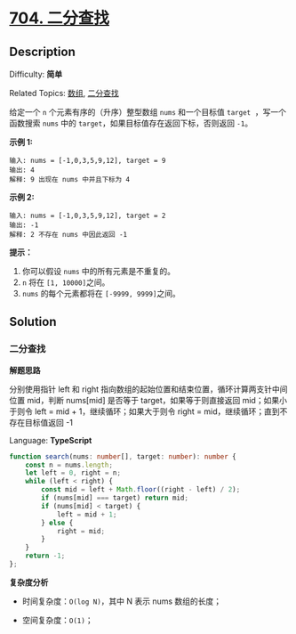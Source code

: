 # [704. 二分查找](https://leetcode.cn/problems/binary-search/)

## Description

Difficulty: **简单**

Related Topics: [数组](https://leetcode.cn/tag/array/), [二分查找](https://leetcode.cn/tag/binary-search/)

给定一个 `n` 个元素有序的（升序）整型数组 `nums` 和一个目标值 `target`  ，写一个函数搜索 `nums` 中的 `target`，如果目标值存在返回下标，否则返回 `-1`。

**示例 1:**

```
输入: nums = [-1,0,3,5,9,12], target = 9
输出: 4
解释: 9 出现在 nums 中并且下标为 4
```

**示例 2:**

```
输入: nums = [-1,0,3,5,9,12], target = 2
输出: -1
解释: 2 不存在 nums 中因此返回 -1
```

**提示：**

1. 你可以假设 `nums` 中的所有元素是不重复的。
2. `n` 将在 `[1, 10000]`之间。
3. `nums` 的每个元素都将在 `[-9999, 9999]`之间。

## Solution

### 二分查找

**解题思路**

分别使用指针 left 和 right 指向数组的起始位置和结束位置，循环计算两支针中间位置 mid，判断 nums[mid] 是否等于 target，如果等于则直接返回 mid；如果小于则令 left = mid + 1，继续循环；如果大于则令 right = mid，继续循环；直到不存在目标值返回 -1

Language: **TypeScript**

```typescript
function search(nums: number[], target: number): number {
    const n = nums.length;
    let left = 0, right = n;
    while (left < right) {
        const mid = left + Math.floor((right - left) / 2);
        if (nums[mid] === target) return mid;
        if (nums[mid] < target) {
            left = mid + 1;
        } else {
            right = mid;
        }
    }
    return -1;
};
```

**复杂度分析**

- 时间复杂度：`O(log N)`，其中 N 表示 nums 数组的长度；

- 空间复杂度：`O(1)`；
